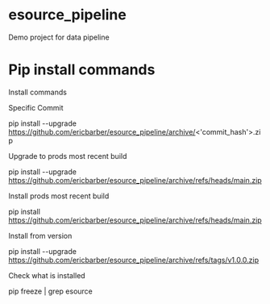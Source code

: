 # esource_pipeline
Demo project for data pipeline


# Pip install commands
Install commands

Specific Commit

pip install --upgrade https://github.com/ericbarber/esource_pipeline/archive/<'commit_hash'>.zip

Upgrade to prods most recent build

pip install --upgrade https://github.com/ericbarber/esource_pipeline/archive/refs/heads/main.zip

Install prods most recent build

pip install https://github.com/ericbarber/esource_pipeline/archive/refs/heads/main.zip

Install from version

pip install --upgrade https://github.com/ericbarber/esource_pipeline/archive/refs/tags/v1.0.0.zip

Check what is installed

pip freeze | grep esource

